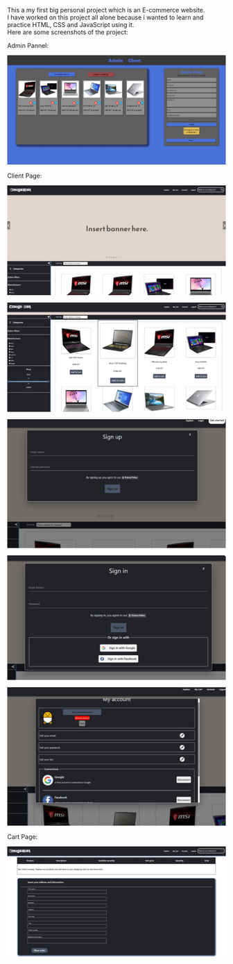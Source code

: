 This a my first big personal project which is an E-commerce website. <br />
I have worked on this project all alone because i wanted to learn and practice HTML, CSS and JavaScript using it. <br />
Here are some screenshots of the project: <br />


Admin Pannel:

![Admin](/ClaigsRist/Admin.jpg)



Client Page:

![Client](/ClaigsRist/Client.jpg)


![Client1](/ClaigsRist/Client1.jpg)


![Client2](/ClaigsRist/Client2.jpg)


![Client3](/ClaigsRist/Client3.jpg)


![Client4](/ClaigsRist/Client4.jpg)


Cart Page:

![Cart](/ClaigsRist/Cart.jpg)
